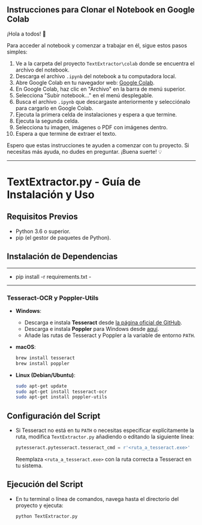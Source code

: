 
## Instrucciones para Clonar el Notebook en Google Colab

¡Hola a todos! 🚀

Para acceder al notebook y comenzar a trabajar en él, sigue estos pasos simples:

1. Ve a la carpeta del proyecto `TextExtractor\colab` donde se encuentra el archivo del notebook.
2. Descarga el archivo `.ipynb` del notebook a tu computadora local.
3. Abre Google Colab en tu navegador web: [Google Colab](https://colab.research.google.com/).
4. En Google Colab, haz clic en "Archivo" en la barra de menú superior.
5. Selecciona "Subir notebook..." en el menú desplegable.
6. Busca el archivo `.ipynb` que descargaste anteriormente y selecciónalo para cargarlo en Google Colab.
7. Ejecuta la primera celda de instalaciones y espera a que termine.
8. Ejecuta la segunda celda.
9. Selecciona tu imagen, imágenes o PDF con imágenes dentro.
10. Espera a que termine de extraer el texto.

Espero que estas instrucciones te ayuden a comenzar con tu proyecto. Si necesitas más ayuda, no dudes en preguntar. ¡Buena suerte! 💡

---------------------------------------------------------------------------------------------

# TextExtractor.py - Guía de Instalación y Uso

## Requisitos Previos
- Python 3.6 o superior.
- pip (el gestor de paquetes de Python).

## Instalación de Dependencias

------------------------------------
- pip install -r requirements.txt -
------------------------------------

### Tesseract-OCR y Poppler-Utils

- **Windows**:
    - Descarga e instala **Tesseract** desde [la página oficial de GitHub](https://github.com/tesseract-ocr/tesseract/wiki).
    - Descarga e instala **Poppler** para Windows desde [aquí](http://blog.alivate.com.au/poppler-windows/).
    - Añade las rutas de Tesseract y Poppler a la variable de entorno `PATH`.

- **macOS**:
    ```bash
    brew install tesseract
    brew install poppler
    ```

- **Linux (Debian/Ubuntu)**:
    ```bash
    sudo apt-get update
    sudo apt-get install tesseract-ocr
    sudo apt-get install poppler-utils
    ```

## Configuración del Script

- Si Tesseract no está en tu `PATH` o necesitas especificar explícitamente la ruta, modifica `TextExtractor.py` añadiendo o editando la siguiente línea:

    ```python
    pytesseract.pytesseract.tesseract_cmd = r'<ruta_a_tesseract.exe>'
    ```

    Reemplaza `<ruta_a_tesseract.exe>` con la ruta correcta a Tesseract en tu sistema.

## Ejecución del Script

- En tu terminal o línea de comandos, navega hasta el directorio del proyecto y ejecuta:

    ```bash
    python TextExtractor.py
    ```
